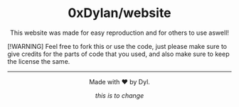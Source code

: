 <div align="center">
<h1>
0xDylan/website
</h1>

This website was made for easy reproduction and for others to use aswell!
</div>

[!WARNING] Feel free to fork this or use the code, just please make sure to give credits for the parts of code that you used, and also make sure to keep the license the same.

---
<div align="center">
Made with ❤️ by Dyl.

*this is to change*
</div>